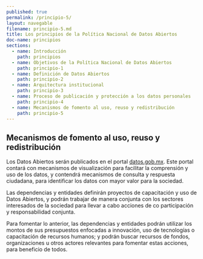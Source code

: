 ```yaml
---
published: true
permalink: /principio-5/
layout: navegable
filename: principio-5.md
title: Los principios de la Política Nacional de Datos Abiertos
doc-name: principios
sections:
  - name: Introducción
    path: principios
  - name: Objetivos de la Política Nacional de Datos Abiertos
    path: principio-1
  - name: Definición de Datos Abiertos
    path: principio-2
  - name: Arquitectura institucional
    path: principio-3
  - name: Proceso de publicación y protección a los datos personales
    path: principio-4
  - name: Mecanismos de fomento al uso, reuso y redistribución
    path: principio-5
---
```


## Mecanismos de fomento al uso, reuso y redistribución

Los Datos Abiertos serán publicados en el portal [datos.gob.mx](http://www.datos.gob.mx). Este portal contará con mecanismos de visualización para facilitar la comprensión y uso de los datos, y contendrá mecanismos de consulta y respuesta ciudadana, para identificar los datos con mayor valor para la sociedad.

Las dependencias y entidades definirán proyectos de capacitación y uso de Datos Abiertos, y podrán trabajar de manera conjunta con los sectores interesados de la sociedad para llevar a cabo acciones de co participación y responsabilidad conjunta. 

Para fomentar lo anterior, las dependencias y entidades podrán utilizar los montos de sus presupuestos enfocadas a innovación, uso de tecnologías o capacitación de recursos humanos; y podrán buscar recursos de fondos, organizaciones u otros actores relevantes para fomentar estas acciones, para beneficio de todos.

